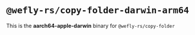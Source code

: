 # `@wefly-rs/copy-folder-darwin-arm64`

This is the **aarch64-apple-darwin** binary for `@wefly-rs/copy-folder`
